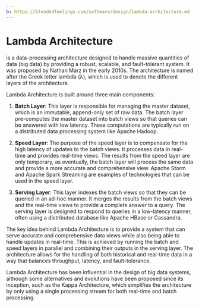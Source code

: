 ```yaml
---
b: https://blendedfeelings.com/software/design/lambda-architecture.md
---
```


# Lambda Architecture 
is a data-processing architecture designed to handle massive quantities of data (big data) by providing a robust, scalable, and fault-tolerant system. It was proposed by Nathan Marz in the early 2010s. The architecture is named after the Greek letter lambda (λ), which is used to denote the different layers of the architecture.

Lambda Architecture is built around three main components:

1. **Batch Layer**: This layer is responsible for managing the master dataset, which is an immutable, append-only set of raw data. The batch layer pre-computes the master dataset into batch views so that queries can be answered with low latency. These computations are typically run on a distributed data processing system like Apache Hadoop.

2. **Speed Layer**: The purpose of the speed layer is to compensate for the high latency of updates to the batch views. It processes data in real-time and provides real-time views. The results from the speed layer are only temporary, as eventually, the batch layer will process the same data and provide a more accurate and comprehensive view. Apache Storm and Apache Spark Streaming are examples of technologies that can be used in the speed layer.

3. **Serving Layer**: This layer indexes the batch views so that they can be queried in an ad-hoc manner. It merges the results from the batch views and the real-time views to provide a complete answer to a query. The serving layer is designed to respond to queries in a low-latency manner, often using a distributed database like Apache HBase or Cassandra.

The key idea behind Lambda Architecture is to provide a system that can serve accurate and comprehensive data views while also being able to handle updates in real-time. This is achieved by running the batch and speed layers in parallel and combining their outputs in the serving layer. The architecture allows for the handling of both historical and real-time data in a way that balances throughput, latency, and fault-tolerance.

Lambda Architecture has been influential in the design of big data systems, although some alternatives and evolutions have been proposed since its inception, such as the Kappa Architecture, which simplifies the architecture by only using a single processing stream for both real-time and batch processing.